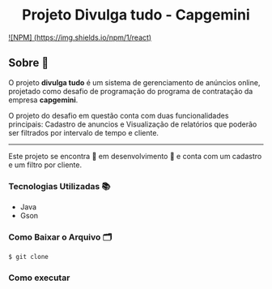 <h1 align="Center">
Projeto Divulga tudo - 
Capgemini
</h1>

[![NPM] (https://img.shields.io/npm/1/react)](https://github.com/cah-suzuki/Projeto-Capgemini-V2/blob/master/LICENSE)

## Sobre 📄

O projeto **divulga tudo** é um sistema de gerenciamento de anúncios online, projetado como desafio de programação do programa de contratação da empresa **capgemini**.


O projeto do desafio em questão conta com duas funcionalidades principais: Cadastro de anuncios e Visualização de relatórios que poderão ser filtrados por intervalo de tempo e cliente.

---

Este projeto se encontra 🚧 em desenvolvimento 🚧 e conta com um cadastro e um filtro por cliente.

### Tecnologias Utilizadas 📚

- Java
- Gson

### Como Baixar o Arquivo 🗂

```bash
$ git clone 
```

### Como executar 
